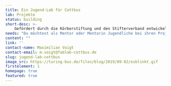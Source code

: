 ```yaml
---
title: Ein Jugend-Lab für Cottbus
lab: Projekte
status: building
short-desc: >-
    Gefördert durch die Körberstiftung und den Stifterverband entwickeln wir in Kooperation mit dem Netzwerk Offener Werkstätten Brandenburg ein Jugend-Lab für Cottbus.<br>Ab dem 6.1. öffnen wir unsere Werkstatt jeden Montag, zwischen 15 Uhr und 18 Uhr, nur für Jugendliche und unterstützen sie in der Entwicklung ihrer Projekte. Mit regelmäßigen Workshops vermitteln wir Grundlagen und helfen bei der Ideenfindung.
needs: "Du möchtest als Mentor oder Mentorin Jugendliche bei ihren Projekten betreuen oder einfach das Lab besuchen? Dann melde dich bei uns!"
content: ""
link: ''
contact-name: Maximilian Voigt
contact-email: m.voigt@fablab-cottbus.de
slug: jugend-lab-cottbus
image_src: https://turing-bus.de/files/blog/2019/09-02/esblinkt.gif
firstelement: 1
homepage: true
featured: true
---
```


